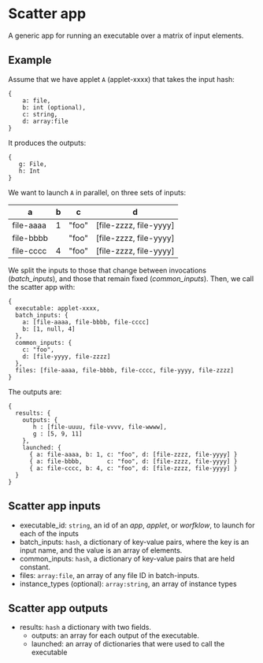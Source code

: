 # Scatter app

A generic app for running an executable over a matrix of input elements.

## Example

Assume that we have applet `A` (applet-xxxx) that takes the input hash:
```
{
    a: file,
    b: int (optional),
    c: string,
    d: array:file
}
```

It produces the outputs:
```
{
   g: File,
   h: Int
}
```

We want to launch `A` in parallel, on three sets of inputs:

| a         | b  | c     |  d                     |
| --        | -- | --    | --                     |
| file-aaaa | 1  | "foo" | [file-zzzz, file-yyyy] |
| file-bbbb |    | "foo" | [file-zzzz, file-yyyy] |
| file-cccc | 4  | "foo" | [file-zzzz, file-yyyy] |

We split the inputs to those that change between invocations
(*batch_inputs*), and those that remain fixed (*common_inputs*).
Then, we call the scatter app with:
```
{
  executable: applet-xxxx,
  batch_inputs: {
    a: [file-aaaa, file-bbbb, file-cccc]
    b: [1, null, 4]
  },
  common_inputs: {
    c: "foo",
    d: [file-yyyy, file-zzzz]
  },
  files: [file-aaaa, file-bbbb, file-cccc, file-yyyy, file-zzzz]
}
```

The outputs are:
```
{
  results: {
    outputs: {
       h : [file-uuuu, file-vvvv, file-wwww],
       g : [5, 9, 11]
    },
    launched: {
      { a: file-aaaa, b: 1, c: "foo", d: [file-zzzz, file-yyyy] }
      { a: file-bbbb,       c: "foo", d: [file-zzzz, file-yyyy] }
      { a: file-cccc, b: 4, c: "foo", d: [file-zzzz, file-yyyy] }
  }
}
```

## Scatter app inputs
- executable_id: `string`, an id of an *app*, *applet*, or *worfklow*,
  to launch for each of the inputs
- batch_inputs: `hash`, a dictionary of key-value pairs, where the key is an input name,
and the value is an array of elements.
- common_inputs: `hash`, a dictionary of key-value pairs that are held constant.
- files: `array:file`, an array of any file ID in batch-inputs.
- instance_types (optional): `array:string`, an array of instance types


## Scatter app outputs
- results: `hash` a dictionary with two fields.
   * outputs: an array for each output of the executable.
   * launched: an array of dictionaries that were used to call the executable
